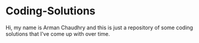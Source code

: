 # Coding-Solutions

Hi, my name is Arman Chaudhry and this is just a repository of some coding solutions that I've come up with over time.

